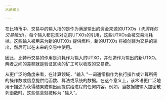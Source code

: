 ```yaml
---
术语输入

---
```

在比特币中，交易中的输入指的是作为满足输出的资金来源的UTXOs（*未消耗的交易输出*）。每个输入都包含对之前UTXOs的引用，这些UTXOs会被交易消耗掉。这些输入被用来为新的UTXOs 提供燃料，新的UTXOs 将被创建为交易的输出，然后可以在未来的交易中使用。

因此，比特币交易的作用是消耗作为输入的UTXO，并创造作为输出的新UTXO。两者之间的差额就是验证区块的矿工可以收取的交易费。

从更广泛的角度来看，在计算领域，"输入 "一词通常指作为执行操作或计算所需的操作数或信息提供给函数、算法或系统的数据。在这个意义上，该术语更广泛地用于描述为获得结果或输出而提供给进程的任何内容。例如，当数据被输入加密散列函数时，这些信息就被称为 "输入"。